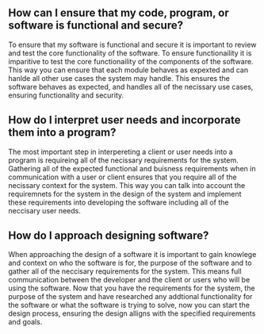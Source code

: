 ## How can I ensure that my code, program, or software is functional and secure?

To ensure that my software is functional and secure it is important to review and test the core functionality of the software.
To ensure functionaility it is imparitive to test the core functionaility of the components of the software. This way you can ensure that each module behaves as expexted and can hanlde all other use cases the system may handle. This ensures the software behaves as expected, and handles all of the necissary use cases, ensuring functionality and security. 

## How do I interpret user needs and incorporate them into a program?

The most important step in interpereting a client or user needs into a program is requireing all of the necissary requirements for the system. Gathering all of the expected functional and buisness requirements when in communication with a user or client ensures that you require all of the necissary context for the system. This way you can talk into account the requiremnets for the system in the design of the system and implement these requirements into developing the software including all of the neccisary user needs. 

## How do I approach designing software?

When approaching the design of a software it is important to gain knowlege and context on who the software is for, the purpose of the software and to gather all of the neccisary requirements for the system. This means full communication between the developer and the client or users who will be using the software. Now that you have the requirements for the system, the purpose of the system and have researched any addtional functionality for the software or what the software is trying to solve, now you can start the design process, ensuring the design alligns with the specified requirements and goals.
